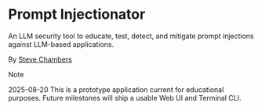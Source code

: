 # Prompt Injectionator
An LLM security tool to educate, test, detect, and mitigate prompt injections against LLM-based applications.

By [Steve Chambers](https://www.linkedin.com/in/steviechambers/)

> [!NOTE]
> 2025-08-20 This is a prototype application current for educational purposes. Future milestones will ship a usable Web UI and Terminal CLI.
